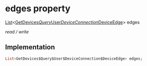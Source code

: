 


# edges property






[List](https://api.dart.dev/stable/2.12.3/dart-core/List-class.html)&lt;[GetDevices$Query$User$DeviceConnection$DeviceEdge](../../package-yonomi_sdk_dart_graphql_devices_devices_query.graphql/GetDevices$Query$User$DeviceConnection$DeviceEdge-class.md)> edges
  
_read / write_






## Implementation

```dart
List<GetDevices$Query$User$DeviceConnection$DeviceEdge> edges;


```







